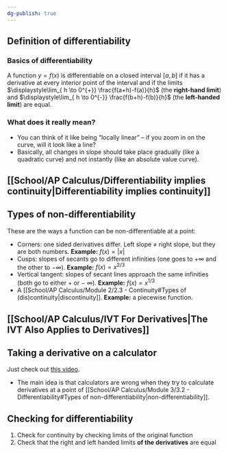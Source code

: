 ```yaml
---
dg-publish: true
---
```

## Definition of differentiability
### Basics of differentiability
A function $y=f(x)$ is differentiable on a closed interval $[a,b]$ if it has a derivative at every interior point of the interval and if the limits $\displaystyle\lim_{ h \to 0^{+}} \frac{f(a+h)-f(a)}{h}$ (the **right-hand limit**) and $\displaystyle\lim_{ h \to 0^{-}} \frac{f(b+h)-f(b)}{h}$ (the **left-handed limit**) are equal.
### What does it really mean?
- You can think of it like being “locally linear” – if you zoom in on the curve, will it look like a line?
- Basically, all changes in slope should take place gradually (like a quadratic curve) and not instantly (like an absolute value curve).
## [[School/AP Calculus/Differentiability implies continuity\|Differentiability implies continuity]]
## Types of non-differentiability
These are the ways a function can be non-differentiable at a point:
- Corners: one sided derivatives differ. Left slope $\neq$ right slope, but they are both numbers. **Example:** $f(x)=|x|$
- Cusps: slopes of secants go to different infinities (one goes to $+\infty$ and the other to $-\infty$). **Example:** $f(x) = x^{2/3}$
- Vertical tangent: slopes of secant lines approach the same infinities (both go to either $+$ or $-$ $\infty$). **Example:** $f(x)=x^{1/3}$
- A [[School/AP Calculus/Module 2/2.3 - Continuity#Types of (dis)continuity\|discontinuity]]. **Example:** a piecewise function.
## [[School/AP Calculus/IVT For Derivatives\|The IVT Also Applies to Derivatives]]

## Taking a derivative on a calculator
Just check out [this video](https://www.youtube.com/watch?v=7yMOknc82uw&list=PLBSRjc5Bh-86nd7GlzzJS0KuToFiem6s2&index=4).
- The main idea is that calculators are wrong when they try to calculate derivatives at a point of [[School/AP Calculus/Module 3/3.2 - Differentiability#Types of non-differentiability\|non-differentiability]].
## Checking for differentiability
1. Check for continuity by checking limits of the original function
2. Check that the right and left handed limits **of the derivatives** are equal